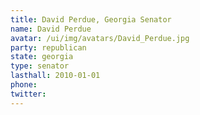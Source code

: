 ```yaml
---
title: David Perdue, Georgia Senator
name: David Perdue
avatar: /ui/img/avatars/David_Perdue.jpg
party: republican
state: georgia
type: senator
lasthall: 2010-01-01
phone: 
twitter: 
---
```

